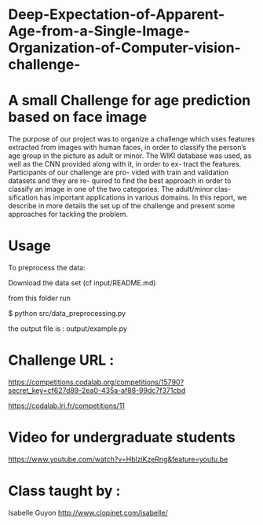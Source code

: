 # Deep-Expectation-of-Apparent-Age-from-a-Single-Image-Organization-of-Computer-vision-challenge-

# A small Challenge for age prediction based on face image

The purpose of our project was to organize a challenge which uses features extracted from images with human faces, 
in order to classify the person’s age group in the picture as adult or minor. The WIKI database was used, as well as 
the CNN provided along with it, in order to ex- tract the features. Participants of our challenge are pro- vided with train
and validation datasets and they are re- quired to find the best approach in order to classify an image in one of the two 
categories. The adult/minor clas- sification has important applications in various domains. In this report, we describe in
more details the set up of the challenge and present some approaches for tackling the problem.

# Usage

To preprocess the data:

Download the data set (cf input/README.md)

from this folder run

$ python src/data_preprocessing.py

the output file is : output/example.py


# Challenge URL : 

https://competitions.codalab.org/competitions/15790?secret_key=cf627d89-2ea0-435a-af88-99dc7f371cbd

https://codalab.lri.fr/competitions/11

# Video for undergraduate students 

https://www.youtube.com/watch?v=HblziKzeRng&feature=youtu.be


# Class taught by : 

Isabelle Guyon    http://www.clopinet.com/isabelle/
